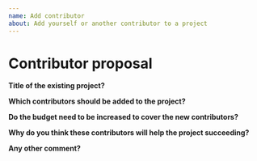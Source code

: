 ```yaml
---
name: Add contributor
about: Add yourself or another contributor to a project
---
```


# Contributor proposal

**Title of the existing project?**



**Which contributors should be added to the project?**



**Do the budget need to be increased to cover the new contributors?**



**Why do you think these contributors will help the project succeeding?**



**Any other comment?**



